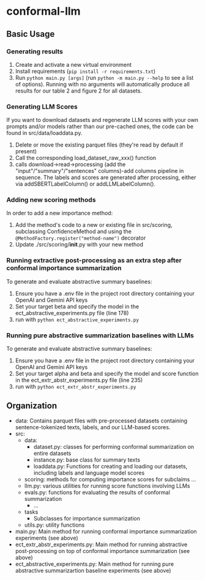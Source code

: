 # conformal-llm

## Basic Usage

### Generating results
1. Create and activate a new virtual environment
2. Install requirements (`pip install -r requirements.txt`)
3. Run `python main.py [args]` (run `python -m main.py --help` to see a list of options). Running with no arguments will automatically produce all results for our table 2 and figure 2 for all datasets. 

### Generating LLM Scores
If you want to download datasets and regenerate LLM scores with your own prompts and/or models rather than our pre-cached ones, the code can be found in src/data/loaddata.py. 
1. Delete or move the existing parquet files (they're read by default if present)
2. Call the corresponding load_dataset_raw_xxx() function
3. calls download->read->processing (add the "input"/"summary"/"sentences" columns)-add columns pipeline in sequence.
The labels and scores are generated after processing, either via addSBERTLabelColumn() or addLLMLabelColumn(). 

### Adding new scoring methods
In order to add a new importance method:
1. Add the method's code to a new or existing file in src/scoring, subclassing ConfidenceMethod and using the `@MethodFactory.register("method-name")` decorator
2. Update ./src/scoring/__init__.py with your new method

### Running extractive post-processing as an extra step after conformal importance summarization
To generate and evaluate abstractive summary baselines: 
1. Ensure you have a .env file in the project root directory containing your OpenAI and Gemini API keys
2. Set your target beta and specify the model in the ect_abstractive_experiments.py file (line 178)
3. run with `python ect_abstractive_experiments.py`

### Running pure abstractive summarization baselines with LLMs
To generate and evaluate abstractive summary baselines: 
1. Ensure you have a .env file in the project root directory containing your OpenAI and Gemini API keys
2. Set your target alpha and beta and specify the model and score function in the ect_extr_abstr_experiments.py file (line 235)
3. run with `python ect_extr_abstr_experiments.py`

## Organization
- data: Contains parquet files with pre-processed datasets containing sentence-tokenized texts, labels, and our LLM-based scores. 
- src: 
    - data: 
        - dataset.py: classes for performing conformal summarization on entire datasets
        - instance.py: base class for summary texts
        - loaddata.py: Functions for creating and loading our datasets, including labels and language model scores
    - scoring: methods for computing importance scores for subclaims 
        ...
    - llm.py: various utilities for running score functions involving LLMs
    - evals.py: functions for evaluating the results of conformal summarization
        - ...
    - tasks
        - Subclasses for importance summarization
    - utils.py: utility functions
- main.py: Main method for running conformal importance summarization experiments (see above)
- ect_extr_abstr_experiments.py: Main method for running abstractive post-processing on top of conformal importance summarization (see above)
- ect_abstractive_experiments.py: Main method for running pure abstractive summarizartion baseline experiments (see above)


